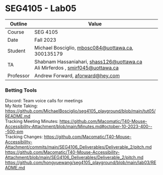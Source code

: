 # SEG4105 - Lab05

| Outline | Value |
| --- | --- |
| Course | SEG 4105 |
| Date | Fall 2023 |
| Student | Michael Bosciglio, mbosc084@uottawa.ca, 300135179 |
| TA | Shabnam Hassaniahari, shass126@uottawa.ca <br> Ali Mirferdos , smirf045@uottawa.ca| 
| Professor | Andrew Forward, aforward@hey.com |  

### Betting Tools

Discord: Team voice calls for meetings <br>
My Note Taking: https://github.com/MichaelBosciglio/seg4105_playground/blob/main/tut05/README.md <br>
Tracking Meeting Minutes: https://github.com/Macomatic/T40-Mouse-Accessibility-Attachment/blob/main/Minutes.md#october-10-2023-400---500-pm <br>
Tracking Changes: https://github.com/Macomatic/T40-Mouse-Accessibility-Attachment/commits/main/SEG4106_Deliverables/Deliverable_2/pitch.md <br> https://github.com/Macomatic/T40-Mouse-Accessibility-Attachment/blob/main/SEG4106_Deliverables/Deliverable_2/pitch.md <br> https://github.com/hongyuewang/seg4105_playground/blob/main/lab03/README.md <br>


